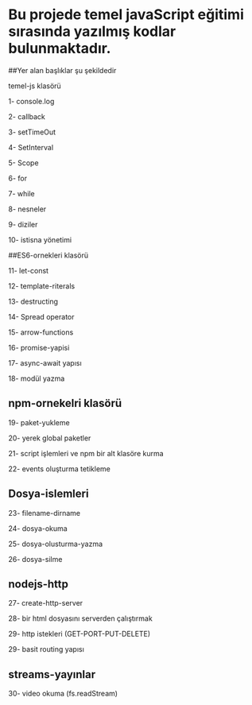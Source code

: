 # Bu projede temel javaScript eğitimi sırasında yazılmış kodlar bulunmaktadır.

##Yer alan başlıklar şu şekildedir

temel-js klasörü

1- console.log

2- callback

3- setTimeOut

4- SetInterval

5- Scope

6- for

7- while

8- nesneler

9- diziler

10- istisna yönetimi

##ES6-ornekleri klasörü

11- let-const

12- template-riterals

13- destructing

14- Spread operator

15- arrow-functions

16- promise-yapisi

17- async-await yapısı

18- modül yazma

## npm-ornekelri klasörü

19- paket-yukleme

20- yerek global paketler

21- script işlemleri ve npm bir alt klasöre kurma

22- events oluşturma tetikleme

## Dosya-islemleri

23- filename-dirname

24- dosya-okuma

25- dosya-olusturma-yazma

26- dosya-silme

## nodejs-http

27- create-http-server

28- bir html dosyasını serverden çalıştırmak

29- http istekleri (GET-PORT-PUT-DELETE)

29- basit routing yapısı

## streams-yayınlar

30- video okuma (fs.readStream)